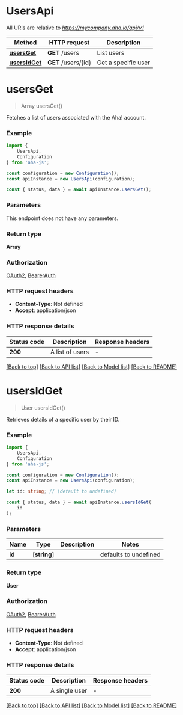 # UsersApi

All URIs are relative to *https://mycompany.aha.io/api/v1*

|Method | HTTP request | Description|
|------------- | ------------- | -------------|
|[**usersGet**](#usersget) | **GET** /users | List users|
|[**usersIdGet**](#usersidget) | **GET** /users/{id} | Get a specific user|

# **usersGet**
> Array<User> usersGet()

Fetches a list of users associated with the Aha! account.

### Example

```typescript
import {
    UsersApi,
    Configuration
} from 'aha-js';

const configuration = new Configuration();
const apiInstance = new UsersApi(configuration);

const { status, data } = await apiInstance.usersGet();
```

### Parameters
This endpoint does not have any parameters.


### Return type

**Array<User>**

### Authorization

[OAuth2](../README.md#OAuth2), [BearerAuth](../README.md#BearerAuth)

### HTTP request headers

 - **Content-Type**: Not defined
 - **Accept**: application/json


### HTTP response details
| Status code | Description | Response headers |
|-------------|-------------|------------------|
|**200** | A list of users |  -  |

[[Back to top]](#) [[Back to API list]](../README.md#documentation-for-api-endpoints) [[Back to Model list]](../README.md#documentation-for-models) [[Back to README]](../README.md)

# **usersIdGet**
> User usersIdGet()

Retrieves details of a specific user by their ID.

### Example

```typescript
import {
    UsersApi,
    Configuration
} from 'aha-js';

const configuration = new Configuration();
const apiInstance = new UsersApi(configuration);

let id: string; // (default to undefined)

const { status, data } = await apiInstance.usersIdGet(
    id
);
```

### Parameters

|Name | Type | Description  | Notes|
|------------- | ------------- | ------------- | -------------|
| **id** | [**string**] |  | defaults to undefined|


### Return type

**User**

### Authorization

[OAuth2](../README.md#OAuth2), [BearerAuth](../README.md#BearerAuth)

### HTTP request headers

 - **Content-Type**: Not defined
 - **Accept**: application/json


### HTTP response details
| Status code | Description | Response headers |
|-------------|-------------|------------------|
|**200** | A single user |  -  |

[[Back to top]](#) [[Back to API list]](../README.md#documentation-for-api-endpoints) [[Back to Model list]](../README.md#documentation-for-models) [[Back to README]](../README.md)

